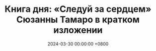 ---
title: "Книга дня: «Следуй за сердцем» Сюзанны Тамаро в кратком изложении"
description: >-
  Ищете вдохновение? Книга Сюзанны Тамаро "Следуй за Сердцем" — это история любви, прощения и роста, зовущая жить искренне и открывать своё сердце!
date: 2024-03-30 00:00:00 +0800
categories: [Мышление, Конспекты-книг]
tags:
  [
    следуй-за-сердцем,
    сюзанна-тамаро,
    любовь,
    личностный-рост,
    самопознание,
    эмоциональная-история,
    прощение,
    вдохновляющая-проза,
    отношения,
    жизненные-уроки,
    духовный-путь,
    психология,
    искренность,
    современная-литература,
    эмоциональное-путешествие
  ]
image: 
alt: Книга Следуй за Сердцем Сюзанны Тамаро
fallback:
  - 
  - 
---